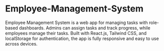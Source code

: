 # Employee-Management-System
Employee Management System is a web app for managing tasks with role-based dashboards. Admins can assign tasks and track progress, while employees manage their tasks. Built with React.js, Tailwind CSS, and localStorage for authentication, the app is fully responsive and easy to use across devices. 
